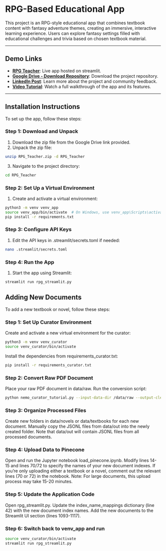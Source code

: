 # RPG-Based Educational App

This project is an RPG-style educational app that combines textbook content with fantasy adventure themes, creating an immersive, interactive learning experience. Users can explore fantasy settings filled with educational challenges and trivia based on chosen textbook material.

---

## Demo Links
- **[RPG Teacher](https://rpg-teacher.streamlit.app/)**: Live app hosted on streamlit.
- **[Google Drive - Download Repository](https://drive.google.com/drive/folders/1t2hQd7eYWozDv-BpTJ-pVMc8D4lbyq-m?usp=sharing)**: Download the project repository.
- **[LinkedIn Post](https://www.linkedin.com/posts/vincent-pisano-78674634_not-found-activity-7260403151684407296-Toka?utm_source=share&utm_medium=member_desktop)**: Learn more about the project and community feedback.
- **[Video Tutorial](https://www.veed.io/view/eafe6942-63e6-4fdd-bd00-d70e30e27e64?panel=share)**: Watch a full walkthrough of the app and its features.

---

## Installation Instructions

To set up the app, follow these steps:

### Step 1: Download and Unpack
1. Download the zip file from the Google Drive link provided.
2. Unpack the zip file:
```bash
unzip RPG_Teacher.zip -d RPG_Teacher
```
3. Navigate to the project directory:
```bash
cd RPG_Teacher
```
### Step 2:  Set Up a Virtual Environment
1. Create and activate a virtual environment:
```bash
python3 -m venv venv_app
source venv_app/bin/activate  # On Windows, use venv_app\Scripts\activate
pip install -r requirements.txt
```
### Step 3: Configure API Keys
1. Edit the API keys in .streamlit/secrets.toml if needed:
```bash
nano .streamlit/secrets.toml
```
### Step 4: Run the App
1. Start the app using Streamlit:
```bash
streamlit run rpg_streamlit.py
```



## Adding New Documents

To add a new textbook or novel, follow these steps:

### Step 1: Set Up Curator Environment
Create and activate a new virtual environment for the curator:
```bash
python3 -m venv venv_curator
source venv_curator/bin/activate
```
Install the dependencies from requirements_curator.txt:
```bash
pip install -r requirements_curator.txt
```
### Step 2: Convert Raw PDF Document
Place your raw PDF document in data/raw.
Run the conversion script:
```bash
python nemo_curator_tutorial.py --input-data-dir /data/raw --output-clean-dir /data/out --input-file-type pdf --output-file-type jsonl --batch-size 64
```
### Step 3: Organize Processed Files
Create new folders in data/novels or data/textbooks for each new document.
Manually copy the JSONL files from data/out into the newly created folder. Note that data/out will contain JSONL files from all processed documents.
### Step 4: Upload Data to Pinecone
Open and run the Jupyter notebook load_pinecone.ipynb.
Modify lines 14-15 and lines 70/72 to specify the names of your new document indexes.
If you’re only uploading either a textbook or a novel, comment out the relevant lines (70 or 72) in the notebook.
Note: For large documents, this upload process may take 15-20 minutes.

### Step 5: Update the Application Code
Open rpg_streamlit.py.
Update the index_name_mappings dictionary (line 42) with the new document index names.
Add the new documents to the Streamlit UI section (lines 1093-1117).

### Step 6: Switch back to venv_app and run
```bash
source venv_curator/bin/activate
streamlit run rpg_streamlit.py
```


